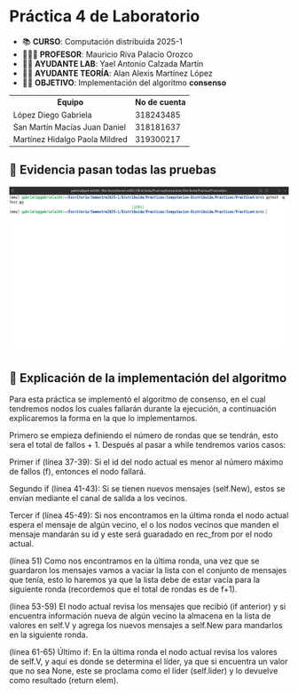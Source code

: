 #  Práctica 4 de Laboratorio

* 📚 **CURSO**: Computación distribuida 2025-1 <br>
* 👨🏼‍🏫 **PROFESOR**: Mauricio Riva Palacio Orozco <br>
* 👦🏻 **AYUDANTE LAB**: Yael Antonio Calzada Martín <br>
* 👦🏻 **AYUDANTE TEORÍA**: Alan Alexis Martínez López <br>
* ✍🏻 **OBJETIVO**: Implementación del algoritmo **consenso**


<table>
    <tr>
        <th>Equipo</th>
        <th>No de cuenta</th>
    </tr>
    <tr>
        <td>López Diego Gabriela</td>
        <td>318243485</td>
    </tr>
    <tr>
        <td>San Martín Macías Juan Daniel</td>
        <td>318181637</td>
    </tr>
    <tr>
        <td>Martínez Hidalgo Paola Mildred</td>
        <td>319300217</td>
    </tr>
</table>

## 🔧 Evidencia pasan todas las pruebas
<div style="text-align: center;">
<img src="img/ss.png" height="300">
</div>

## 💭 Explicación de la implementación del algoritmo

Para esta práctica se implementó el algoritmo de consenso, en el cual tendremos nodos los cuales fallarán durante la ejecución, a continuación explicaremos la forma en la que lo implementamos.  

Primero se empieza definiendo el número de rondas que se tendrán, esto sera el total de fallos + 1. Después al pasar a while tendremos varios casos:

Primer if (línea 37-39): Si el id del nodo actual es menor al número máximo de fallos (f), entonces el nodo fallará. 

Segundo if (línea 41-43): Si se tienen nuevos mensajes (self.New), estos se envían mediante el canal de salida a los vecinos.

Tercer if (línea 45-49): Si nos encontramos en la última ronda el nodo actual espera el mensaje de algún vecino, el o los nodos vecinos que manden el mensaje mandarán su id y este será guaradado en rec_from por el nodo actual.

(línea 51) Como nos encontramos en la última ronda, una vez que se guardaron los mensajes vamos a vaciar la lista con el conjunto de mensajes que tenía, esto lo haremos ya que la lista debe de estar vacía para la siguiente ronda (recordemos que el total de rondas es de f+1). 

(línea 53-59) El nodo actual revisa los mensajes que recibió (if anterior) y si encuentra información nueva de algún vecino la almacena en la lista de valores en self.V y agrega los nuevos mensajes a self.New para mandarlos en la siguiente ronda. 

(línea 61-65) Último if: En la última ronda el nodo actual revisa los valores de self.V, y aquí es donde se determina el líder, ya que si encuentra un valor que no sea None, este se proclama como el líder (self.lider) y lo devuelve como resultado (return elem).
